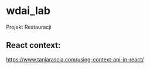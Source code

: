 # wdai_lab

Projekt Restauracji

## React context:
https://www.taniarascia.com/using-context-api-in-react/
